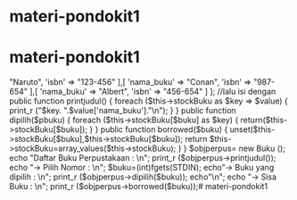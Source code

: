# materi-pondokit1
# materi-pondokit1
<?php
class Buku 
{
public $stockBuku=[
        [   'nama_buku' => "Naruto",
            'isbn' => "123-456"
           
        ],[
            'nama_buku' => "Conan",
            'isbn' => "987-654"
            
        ],[
            'nama_buku' => "Albert",
            'isbn' => "456-654"
            
        ]
    ];

//lalu isi dengan
    public function printjudul()
    {
    	foreach ($this->stockBuku as $key => $value) 
        { 
            print_r ("$key. ".$value['nama_buku']."\n");
        }
    }

    public function dipilih($pbuku)
    {
        foreach ($this->stockBuku[$buku] as $key) {
            return($this->stockBuku[$buku]);
    }
    }

    public function borrowed($buku)
    {
         unset($this->stockBuku[$buku],$this->stockBuku[$buku]);
         return $this->stockBuku=array_values($this->stockBuku);
    }
		}
$objperpus= new Buku ();
echo "Daftar Buku Perpustakaan : \n";
print_r ($objperpus->printjudul());
echo "-> Pilih Nomor : \n";
$buku=(int)fgets(STDIN);
echo"-> Buku yang dipilih : \n";
print_r ($objperpus->dipilih($buku));
echo"\n";
echo "-> Sisa Buku : \n";
print_r ($objperpus->borrowed($buku));# materi-pondokit1
